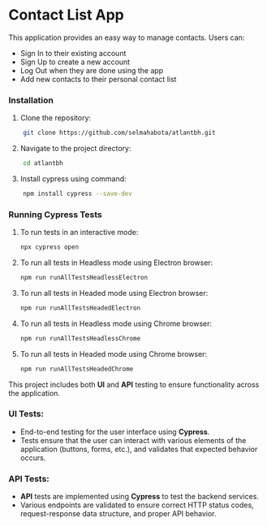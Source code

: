 # Contact List App
This application provides an easy way to manage contacts. Users can:

* Sign In to their existing account
* Sign Up to create a new account
* Log Out when they are done using the app
* Add new contacts to their personal contact list

### Installation
1. Clone the repository:
```bash
    git clone https://github.com/selmahabota/atlantbh.git
```
2. Navigate to the project directory:
```bash
    cd atlantbh
```
3. Install cypress using command:
```bash
    npm install cypress --save-dev
```
### Running Cypress Tests

1. To run tests in an interactive mode:
    ```bash
    npx cypress open
    ```

2. To run all tests in Headless mode using Electron browser:
    ```bash
    npm run runAllTestsHeadlessElectron
    ```
3. To run all tests in Headed mode using Electron browser:
    ```bash
    npm run runAllTestsHeadedElectron
    ```
4. To run all tests in Headless mode using Chrome browser:
    ```bash
    npm run runAllTestsHeadlessChrome
    ```
5. To run all tests in Headed mode using Chrome browser:
    ```bash
    npm run runAllTestsHeadedChrome
    ```

This project includes both **UI** and **API** testing to ensure functionality across the application.

### UI Tests:
- End-to-end testing for the user interface using **Cypress**.
- Tests ensure that the user can interact with various elements of the application (buttons, forms, etc.), and validates that expected behavior occurs.

### API Tests:
- **API** tests are implemented using **Cypress** to test the backend services.
- Various endpoints are validated to ensure correct HTTP status codes, request-response data structure, and proper API behavior.
